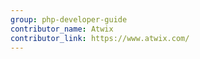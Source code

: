 ```yaml
---
group: php-developer-guide
contributor_name: Atwix
contributor_link: https://www.atwix.com/
---
```

